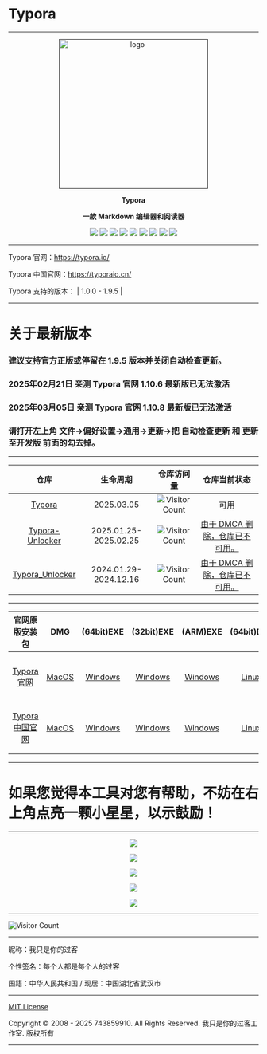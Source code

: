 # Typora

---

<p align="center"><a href=""><img src="https://typoraio.cn/img/favicon-128.png" alt="logo" width="300" /></a></p>
<p align="center"><b>Typora</b></p>
<p align="center"><b>一款 Markdown 编辑器和阅读器</b></p>
<p align="center">
<a href="https://github.com/743859910/Typora/stars"><img src="https://img.shields.io/github/stars/743859910/Typora?color=yellow"></a>
<a href="https://github.com/743859910/Typora/forks"><img src="https://img.shields.io/github/forks/743859910/Typora?color=Yellow"></a>
<a href="https://github.com/743859910/Typora/issues"><img src="https://img.shields.io/github/issues/743859910/Typora?color=Yellow"></a>
<a href="https://github.com/743859910/Typora/languages/code-size"><img src="https://img.shields.io/github/languages/code-size/743859910/Typora?color=Yellow"></a>
<a href="https://github.com/743859910/Typora/license"><img src="https://img.shields.io/github/license/743859910/Typora?color=Yellow"></a>
<a href="https://github.com/743859910/Typora/releases"><img src="https://img.shields.io/github/release/743859910/Typora?color=Yellow"></a>
<a href="https://github.com/743859910/Typora/discussions"><img src="https://img.shields.io/github/discussions/743859910/Typora?color=Yellow"></a>
<a href="https://github.com/743859910/Typora/watchers"><img src="https://img.shields.io/github/watchers/743859910/Typora?color=Yellow"></a>
<a href="https://github.com/743859910/followers"><img src="https://img.shields.io/github/followers/743859910?color=Yellow"></a><br>
</p>

---

Typora 官网：https://typora.io/

Typora 中国官网：https://typoraio.cn/

Typora 支持的版本： | 1.0.0 - 1.9.5 | 

---

# 关于最新版本

### 建议支持官方正版或停留在 1.9.5 版本并关闭自动检查更新。

### 2025年02月21日 亲测 Typora 官网 1.10.6 最新版已无法激活

### 2025年03月05日 亲测 Typora 官网 1.10.8 最新版已无法激活

### 请打开左上角 文件→偏好设置→通用→更新→把 自动检查更新 和 更新至开发版 前面的勾去掉。

---

|      仓库       | 生命周期 |                        仓库访问量                        | 仓库当前状态 |
| :-------------: | :--------------------: | :----------------------------------------------------------: | :-------------: |
| [Typora](https://github.com/743859910/Typora) |   2025.03.05   | ![Visitor Count](https://profile-counter.glitch.me/{Typora}/count.svg) | 可用 |
| [Typora-Unlocker](https://github.com/743859910/Typora-Unlocker) | 2025.01.25-2025.02.25 | ![Visitor Count](https://profile-counter.glitch.me/{Typora-Unlocker}/count.svg) | [由于 DMCA 删除，仓库已不可用。](https://github.com/github/dmca/blob/master/2025/02/2025-02-25-typora.md) |
| [Typora_Unlocker](https://github.com/743859910/Typora_Unlocker) | 2024.01.29-2024.12.16 | ![Visitor Count](https://profile-counter.glitch.me/{Typora_Unlocker}/count.svg) | [由于 DMCA 删除，仓库已不可用。](https://github.com/github/dmca/blob/master/2024/12/2024-12-16-typora.md) |

---

| 官网原版安装包 | DMG | (64bit)EXE | (32bit)EXE | (ARM)EXE | (64bit)DEB | (64bit)TAR | (ARM)DEB | (ARM)TAR | all |
| :-------------------: | :-------: | :---------------: | :---------------: | :-------------: | :-------------: | :-------------: | :-----------: | :-----------: | :-------------------: |
| [Typora 官网](https://typora.io/) | [MacOS](https://download.typora.io/mac/Typora-1.9.4.dmg) | [Windows](https://download.typora.io/windows/typora-setup-x64-1.9.5.exe) | [Windows](https://download.typora.io/windows/typora-setup-ia32-1.9.5.exe) | [Windows](https://download.typora.io/windows/typora-setup-arm64-1.9.5.exe) | [Linux](https://download.typora.io/linux/typora_1.9.3_amd64.deb) | [Linux](https://download.typora.io/linux/Typora-linux-x64-1.9.3.tar.gz) | [Linux](https://download.typora.io/linux/typora_1.9.3_arm64.deb) | [Linux](https://download.typora.io/linux/Typora-linux-arm64-1.9.3.tar.gz) | [历史版本](https://typora.io/releases/all) |
| [Typora 中国官网](https://typoraio.cn/) | [MacOS](https://download2.typoraio.cn/mac/Typora-1.9.4.dmg) | [Windows](https://download2.typoraio.cn/windows/typora-setup-x64-1.9.5.exe) | [Windows](https://download2.typoraio.cn/windows/typora-setup-ia32-1.9.5.exe) | [Windows](https://download2.typoraio.cn/windows/typora-setup-arm64-1.9.5.exe) | [Linux](https://download2.typoraio.cn/linux/typora_1.9.3_amd64.deb) | [Linux](https://download2.typoraio.cn/linux/Typora-linux-x64-1.9.3.tar.gz) | [Linux](https://download2.typoraio.cn/linux/typora_1.9.3_arm64.deb) | [Linux](https://download2.typoraio.cn/linux/Typora-linux-arm64-1.9.3.tar.gz) | [历史版本](https://typoraio.cn/releases/all) |

---

# 如果您觉得本工具对您有帮助，不妨在右上角点亮一颗小星星，以示鼓励！

---

<p align="center">
  <img src="https://hub.tcpmini.news/https://raw.githubusercontent.com/743859910/Typora/master/img/1.webp">
</p>

<p align="center">
  <img src="https://hub.tcpmini.news/https://raw.githubusercontent.com/743859910/Typora/master/img/2.webp">
</p>

<p align="center">
  <img src="https://hub.tcpmini.news/https://raw.githubusercontent.com/743859910/Typora/master/img/3.webp">
</p>

<p align="center">
  <img src="https://hub.tcpmini.news/https://raw.githubusercontent.com/743859910/Typora/master/img/4.webp">
</p>

<p align="center">
  <img src="https://hub.tcpmini.news/https://raw.githubusercontent.com/743859910/Typora/master/img/5.webp">
</p>

---

![Visitor Count](https://profile-counter.glitch.me/{Typora}/count.svg)

---

昵称：我只是你的过客

个性签名：每个人都是每个人的过客

国籍：中华人民共和国 / 现居：中国湖北省武汉市

---

[MIT License](https://github.com/743859910/Typora/blob/master/LICENSE)

Copyright © 2008 - 2025 743859910. All Rights Reserved. 我只是你的过客工作室. 版权所有

---
